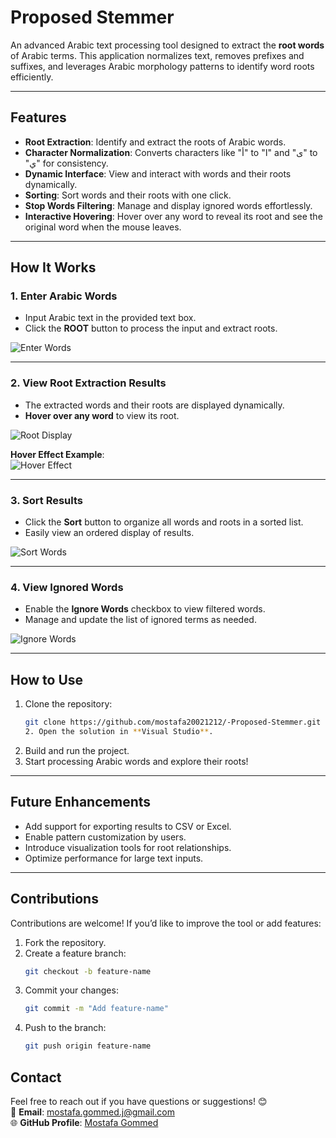 # **Proposed Stemmer**

An advanced Arabic text processing tool designed to extract the **root words** of Arabic terms. This application normalizes text, removes prefixes and suffixes, and leverages Arabic morphology patterns to identify word roots efficiently.

---

## **Features**

- **Root Extraction**: Identify and extract the roots of Arabic words.
- **Character Normalization**: Converts characters like "أ" to "ا" and "ى" to "ي" for consistency.
- **Dynamic Interface**: View and interact with words and their roots dynamically.
- **Sorting**: Sort words and their roots with one click.
- **Stop Words Filtering**: Manage and display ignored words effortlessly.
- **Interactive Hovering**: Hover over any word to reveal its root and see the original word when the mouse leaves.

---

## **How It Works**

### 1. **Enter Arabic Words**

- Input Arabic text in the provided text box.
- Click the **ROOT** button to process the input and extract roots.

![Enter Words](https://github.com/mostafagommed20021212/Proposed-stemmer/assets/152631701/663030ab-fd2c-4ac5-91c0-c6f76552a1e6)

---

### 2. **View Root Extraction Results**

- The extracted words and their roots are displayed dynamically.
- **Hover over any word** to view its root.

![Root Display](https://github.com/mostafagommed20021212/Proposed-stemmer/assets/152631701/5b85b96b-f4c5-41a4-a879-6e4c424657dd)

**Hover Effect Example**:  
 ![Hover Effect](https://github.com/mostafagommed20021212/Proposed-stemmer/assets/152631701/786390e3-3f8b-46e0-b7e5-8b791edf3bf6)

---

### 3. **Sort Results**

- Click the **Sort** button to organize all words and roots in a sorted list.
- Easily view an ordered display of results.

![Sort Words](https://github.com/mostafagommed20021212/Proposed-stemmer/assets/152631701/2d8da858-5947-4dff-8378-f922f1edcef2)

---

### 4. **View Ignored Words**

- Enable the **Ignore Words** checkbox to view filtered words.
- Manage and update the list of ignored terms as needed.

![Ignore Words](https://github.com/mostafagommed20021212/Proposed-stemmer/assets/152631701/604f731d-e729-4076-9c92-04a672767ed7)

---

## **How to Use**

1. Clone the repository:
   ```bash
   git clone https://github.com/mostafa20021212/-Proposed-Stemmer.git
   2. Open the solution in **Visual Studio**.
   ```
2. Build and run the project.
3. Start processing Arabic words and explore their roots!

---

## **Future Enhancements**

- Add support for exporting results to CSV or Excel.
- Enable pattern customization by users.
- Introduce visualization tools for root relationships.
- Optimize performance for large text inputs.

---

## **Contributions**

Contributions are welcome! If you’d like to improve the tool or add features:

1. Fork the repository.
2. Create a feature branch:
   ```bash
   git checkout -b feature-name
   ```
3. Commit your changes:
   ```bash
   git commit -m "Add feature-name"
   ```
4. Push to the branch:
   ```bash
   git push origin feature-name
   ```

## **Contact**

Feel free to reach out if you have questions or suggestions! 😊  
📧 **Email**: [mostafa.gommed.j@gmail.com](mailto:mostafa.gommed.j@gmail.com)  
🌐 **GitHub Profile**: [Mostafa Gommed](https://github.com/mostafa20021212)
